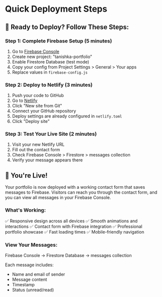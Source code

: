 # Quick Deployment Steps

## 🚀 Ready to Deploy? Follow These Steps:

### Step 1: Complete Firebase Setup (5 minutes)
1. Go to [Firebase Console](https://console.firebase.google.com/)
2. Create new project: "tanishka-portfolio"
3. Enable Firestore Database (test mode)
4. Copy your config from Project Settings > General > Your apps
5. Replace values in `firebase-config.js`

### Step 2: Deploy to Netlify (3 minutes)
1. Push your code to GitHub
2. Go to [Netlify](https://netlify.com)
3. Click "New site from Git"
4. Connect your GitHub repository
5. Deploy settings are already configured in `netlify.toml`
6. Click "Deploy site"

### Step 3: Test Your Live Site (2 minutes)
1. Visit your new Netlify URL
2. Fill out the contact form
3. Check Firebase Console > Firestore > messages collection
4. Verify your message appears there

## 🎉 You're Live!

Your portfolio is now deployed with a working contact form that saves messages to Firebase. Visitors can reach you through the contact form, and you can view all messages in your Firebase Console.

### What's Working:
✅ Responsive design across all devices
✅ Smooth animations and interactions
✅ Contact form with Firebase integration
✅ Professional portfolio showcase
✅ Fast loading times
✅ Mobile-friendly navigation

### View Your Messages:
Firebase Console → Firestore Database → messages collection

Each message includes:
- Name and email of sender
- Message content
- Timestamp
- Status (unread/read)